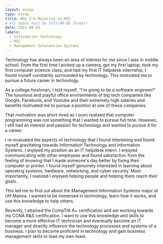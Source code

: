 ```yaml
---
layout: essay
type: essay
title: Why I'm Majoring in MIS
# All dates must be YYYY-MM-DD format!
date: 2021-08-25
labels:
  - Information Technology
  - MIS
  - Management Information Systems
---
```


Technology has always been an area of interest for me since I was in middle school. From the first time I picked up a camera, got my first laptop, took my first computer science class, and had my first IT helpdesk internship, I found myself constantly surrounded by technology. This motivated me to pursue a future career in technology. 

 As a college freshman, I told myself, "I'm going to be a software engineer!" The luxurious and playful office environments of big tech companies like Google, Facebook, and Youtube and their extremely high salaries and benefits motivated me to pursue a position at one of these companies. 

That motivation was short-lived as I soon realized that computer programming was not something that I wanted to pursue full time. However, I still had an interest and passion for technology and wanted to pursue it for a career.

I re-evaluated the aspects of technology that I found interesting and found myself gravitating towards Information Technology and Information Systems. I enjoyed my position as an IT helpdesk intern. I enjoyed communicating with other employees and found satisfaction from the feeling of knowing that I made someone's day better by fixing their computer or printer. I found myself genuinely interested in learning about operating systems, hardware, networking, and cyber security. Most importantly, I realized I enjoyed helping people and helping them reach their goals.  

This led me to find out about the Management Information Systems major at UH Manoa. I wanted to be immersed in technology, learn how it works, and use this knowledge to help others.  

Recently, I attained the CompTIA A+ certification and am working towards my CCNA R&S certification. I want to use this knowledge and skills to become a more effective IT technician and eventually become an IT manager and directly influence the technology processes and systems of a business. I plan to become proficient in technology and gain business management skills to lead my own team. 

